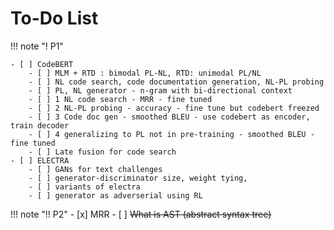 # To-Do List


!!! note "! P1"

    - [ ] CodeBERT
        - [ ] MLM + RTD : bimodal PL-NL, RTD: unimodal PL/NL
        - [ ] NL code search, code documentation generation, NL-PL probing
        - [ ] PL, NL generator - n-gram with bi-directional context
        - [ ] 1 NL code search - MRR - fine tuned 
        - [ ] 2 NL-PL probing - accuracy - fine tune but codebert freezed
        - [ ] 3 Code doc gen - smoothed BLEU - use codebert as encoder, train decoder
        - [ ] 4 generalizing to PL not in pre-training - smoothed BLEU - fine tuned
        - [ ] Late fusion for code search
    - [ ] ELECTRA
        - [ ] GANs for text challenges
        - [ ] generator-discriminator size, weight tying, 
        - [ ] variants of electra
        - [ ] generator as adverserial using RL

!!! note "!! P2"
    - [x] MRR
    - [ ] ~~What is AST (abstract syntax tree)~~